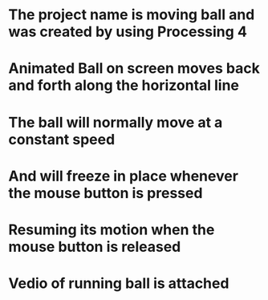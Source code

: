 # The project name is moving ball and was created by using Processing 4
# Animated Ball on screen moves back and forth along the horizontal line
# The ball will normally move at a constant speed
# And will freeze in place whenever the mouse button is pressed
# Resuming its motion when the mouse button is released
# Vedio of running ball is attached
